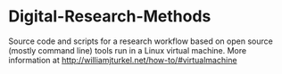 Digital-Research-Methods
========================

Source code and scripts for a research workflow based on open source (mostly command line) tools run in a Linux virtual machine. More information at http://williamjturkel.net/how-to/#virtualmachine
